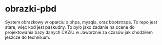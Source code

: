 # obrazki-pbd
System obrazkowy w oparciu o phpa, mysqla, oraz bootstrapa.
To repo jest stare, więc kod jest paskudny. To było jako zadanie na ocene do projektowania bazy danych CKZiU w Jaworznie za czasów jak chodziłem jeszcze do technikum.
